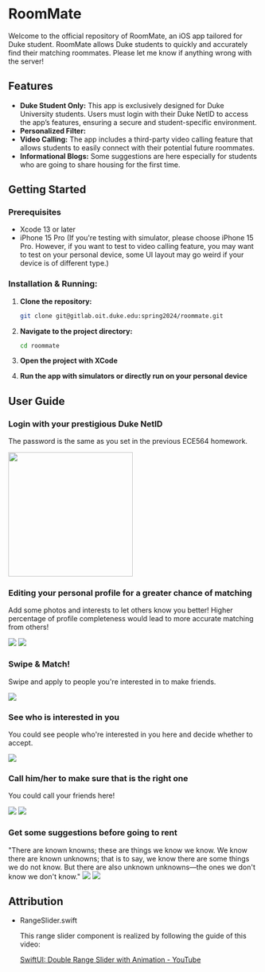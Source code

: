 # RoomMate

Welcome to the official repository of RoomMate, an iOS app tailored for Duke student. RoomMate allows Duke students to quickly and accurately find their matching roommates. Please let me know if anything wrong with the server!

## Features

- **Duke Student Only:** This app is exclusively designed for Duke University students. Users must login with their Duke NetID to access the app’s features, ensuring a secure and student-specific environment.
- **Personalized Filter:** 
- **Video Calling:** The app includes a third-party video calling feature that allows students to easily connect with their potential future roommates.
- **Informational Blogs:** Some suggestions are here especially for students who are going to share housing for the first time.

## Getting Started

### Prerequisites

- Xcode 13 or later
- iPhone 15 Pro (If you're testing with simulator, please choose iPhone 15 Pro. However, if you want to test to video calling feature, you may want to test on your personal device, some UI layout may go weird if your device is of different type.)

### Installation & Running:

1. **Clone the repository:**

   ```bash
   git clone git@gitlab.oit.duke.edu:spring2024/roommate.git
   ```

2. **Navigate to the project directory:**

   ```bash
   cd roommate
   ```

3. **Open the project with XCode**

4. **Run the app with simulators or directly run on your personal device**

## User Guide

### Login with your prestigious Duke NetID

The password is the same as you set in the previous ECE564 homework.

<img src="Screenshots/Login.png" width="250">

### Editing your personal profile for a greater chance of matching

Add some photos and interests to let others know you better! Higher percentage of profile completeness would lead to more accurate matching from others!

![](Screenshots/Edit1.png)
![](Screenshots/Edit2.png)

### Swipe & Match!

Swipe and apply to people you're interested in to make friends.

![](Screenshots/Swipe1.png)
### See who is interested in you

You could see people who're interested in you here and decide whether to accept.

![](Screenshots/Swipe2.png)

### Call him/her to make sure that is the right one

You could call your friends here!  

![](Screenshots/Call1.png)
![](Screenshots/Call2.png)
### Get some suggestions before going to rent

"There are known knowns; these are things we know we know. We know there are known unknowns; that is to say, we know there are some things we do not know. But there are also unknown unknowns—the ones we don't know we don't know."
![](Screenshots/Blog1.png)
![](Screenshots/Blog2.png)

## Attribution

- RangeSlider.swift

  This range slider component is realized by following the guide of this video:

  [SwiftUI: Double Range Slider with Animation - YouTube](https://www.youtube.com/watch?v=ZKm98sKxBRM)
